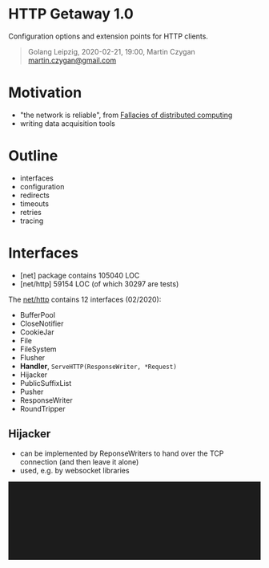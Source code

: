 # HTTP Getaway 1.0

Configuration options and extension points for HTTP clients.

> Golang Leipzig, 2020-02-21, 19:00, Martin Czygan <martin.czygan@gmail.com>

# Motivation

* "the network is reliable", from [Fallacies of distributed computing](http://nighthacks.com/jag/res/Fallacies.html)
* writing data acquisition tools

# Outline

* interfaces
* configuration
* redirects
* timeouts
* retries
* tracing

# Interfaces

* [net] package contains 105040 LOC
* [net/http] 59154 LOC (of which 30297 are tests)

The [net/http](https://golang.org/pkg/net/http/) contains 12 interfaces (02/2020):

<!--  $ find . -type f | xargs cat | grep '^type[ ]*[A-Z].* interface {' | awk '{print $2}' | sort -->

* BufferPool
* CloseNotifier
* CookieJar
* File
* FileSystem
* Flusher
* **Handler**, `ServeHTTP(ResponseWriter, *Request)`
* Hijacker
* PublicSuffixList
* Pusher
* ResponseWriter
* RoundTripper

## Hijacker

* can be implemented by ReponseWriters to hand over the TCP connection (and then leave it alone)
* used, e.g. by websocket libraries

![](static/hijack.gif)

